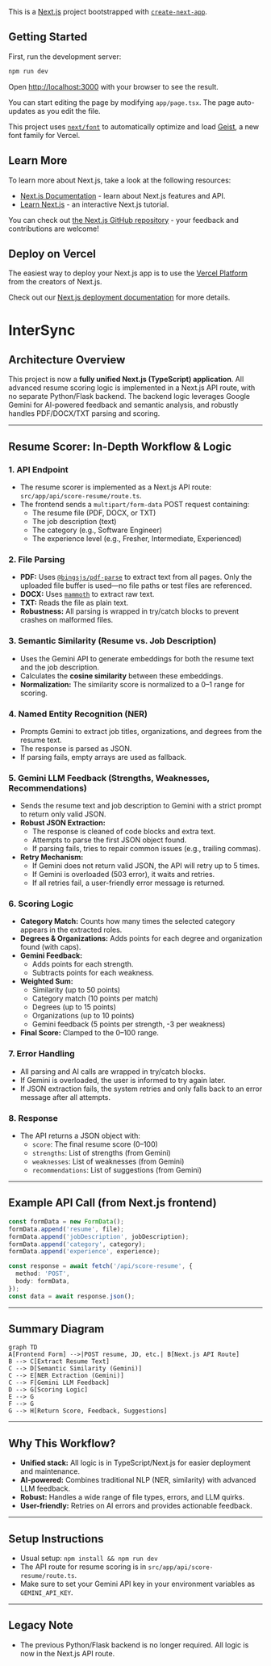 This is a [Next.js](https://nextjs.org) project bootstrapped with [`create-next-app`](https://nextjs.org/docs/app/api-reference/cli/create-next-app).

## Getting Started

First, run the development server:

```bash
npm run dev
```

Open [http://localhost:3000](http://localhost:3000) with your browser to see the result.

You can start editing the page by modifying `app/page.tsx`. The page auto-updates as you edit the file.

This project uses [`next/font`](https://nextjs.org/docs/app/building-your-application/optimizing/fonts) to automatically optimize and load [Geist](https://vercel.com/font), a new font family for Vercel.

## Learn More

To learn more about Next.js, take a look at the following resources:

- [Next.js Documentation](https://nextjs.org/docs) - learn about Next.js features and API.
- [Learn Next.js](https://nextjs.org/learn) - an interactive Next.js tutorial.

You can check out [the Next.js GitHub repository](https://github.com/vercel/next.js) - your feedback and contributions are welcome!

## Deploy on Vercel

The easiest way to deploy your Next.js app is to use the [Vercel Platform](https://vercel.com/new?utm_medium=default-template&filter=next.js&utm_source=create-next-app&utm_campaign=create-next-app-readme) from the creators of Next.js.

Check out our [Next.js deployment documentation](https://nextjs.org/docs/app/building-your-application/deploying) for more details.

# InterSync

## Architecture Overview

This project is now a **fully unified Next.js (TypeScript) application**. All advanced resume scoring logic is implemented in a Next.js API route, with no separate Python/Flask backend. The backend logic leverages Google Gemini for AI-powered feedback and semantic analysis, and robustly handles PDF/DOCX/TXT parsing and scoring.

---

## Resume Scorer: In-Depth Workflow & Logic

### 1. API Endpoint
- The resume scorer is implemented as a Next.js API route: `src/app/api/score-resume/route.ts`.
- The frontend sends a `multipart/form-data` POST request containing:
  - The resume file (PDF, DOCX, or TXT)
  - The job description (text)
  - The category (e.g., Software Engineer)
  - The experience level (e.g., Fresher, Intermediate, Experienced)

### 2. File Parsing
- **PDF:** Uses [`@bingsjs/pdf-parse`](https://www.npmjs.com/package/@bingsjs/pdf-parse) to extract text from all pages. Only the uploaded file buffer is used—no file paths or test files are referenced.
- **DOCX:** Uses [`mammoth`](https://www.npmjs.com/package/mammoth`) to extract raw text.
- **TXT:** Reads the file as plain text.
- **Robustness:** All parsing is wrapped in try/catch blocks to prevent crashes on malformed files.

### 3. Semantic Similarity (Resume vs. Job Description)
- Uses the Gemini API to generate embeddings for both the resume text and the job description.
- Calculates the **cosine similarity** between these embeddings.
- **Normalization:** The similarity score is normalized to a 0–1 range for scoring.

### 4. Named Entity Recognition (NER)
- Prompts Gemini to extract job titles, organizations, and degrees from the resume text.
- The response is parsed as JSON.
- If parsing fails, empty arrays are used as fallback.

### 5. Gemini LLM Feedback (Strengths, Weaknesses, Recommendations)
- Sends the resume text and job description to Gemini with a strict prompt to return only valid JSON.
- **Robust JSON Extraction:**
  - The response is cleaned of code blocks and extra text.
  - Attempts to parse the first JSON object found.
  - If parsing fails, tries to repair common issues (e.g., trailing commas).
- **Retry Mechanism:**
  - If Gemini does not return valid JSON, the API will retry up to 5 times.
  - If Gemini is overloaded (503 error), it waits and retries.
  - If all retries fail, a user-friendly error message is returned.

### 6. Scoring Logic
- **Category Match:** Counts how many times the selected category appears in the extracted roles.
- **Degrees & Organizations:** Adds points for each degree and organization found (with caps).
- **Gemini Feedback:**
  - Adds points for each strength.
  - Subtracts points for each weakness.
- **Weighted Sum:**
  - Similarity (up to 50 points)
  - Category match (10 points per match)
  - Degrees (up to 15 points)
  - Organizations (up to 10 points)
  - Gemini feedback (5 points per strength, -3 per weakness)
- **Final Score:** Clamped to the 0–100 range.

### 7. Error Handling
- All parsing and AI calls are wrapped in try/catch blocks.
- If Gemini is overloaded, the user is informed to try again later.
- If JSON extraction fails, the system retries and only falls back to an error message after all attempts.

### 8. Response
- The API returns a JSON object with:
  - `score`: The final resume score (0–100)
  - `strengths`: List of strengths (from Gemini)
  - `weaknesses`: List of weaknesses (from Gemini)
  - `recommendations`: List of suggestions (from Gemini)

---

## Example API Call (from Next.js frontend)

```typescript
const formData = new FormData();
formData.append('resume', file);
formData.append('jobDescription', jobDescription);
formData.append('category', category);
formData.append('experience', experience);

const response = await fetch('/api/score-resume', {
  method: 'POST',
  body: formData,
});
const data = await response.json();
```

---

## Summary Diagram

```mermaid
graph TD
A[Frontend Form] -->|POST resume, JD, etc.| B[Next.js API Route]
B --> C[Extract Resume Text]
C --> D[Semantic Similarity (Gemini)]
C --> E[NER Extraction (Gemini)]
C --> F[Gemini LLM Feedback]
D --> G[Scoring Logic]
E --> G
F --> G
G --> H[Return Score, Feedback, Suggestions]
```

---

## Why This Workflow?
- **Unified stack:** All logic is in TypeScript/Next.js for easier deployment and maintenance.
- **AI-powered:** Combines traditional NLP (NER, similarity) with advanced LLM feedback.
- **Robust:** Handles a wide range of file types, errors, and LLM quirks.
- **User-friendly:** Retries on AI errors and provides actionable feedback.

---

## Setup Instructions

- Usual setup: `npm install && npm run dev`
- The API route for resume scoring is in `src/app/api/score-resume/route.ts`.
- Make sure to set your Gemini API key in your environment variables as `GEMINI_API_KEY`.

---

## Legacy Note

- The previous Python/Flask backend is no longer required. All logic is now in the Next.js API route.
